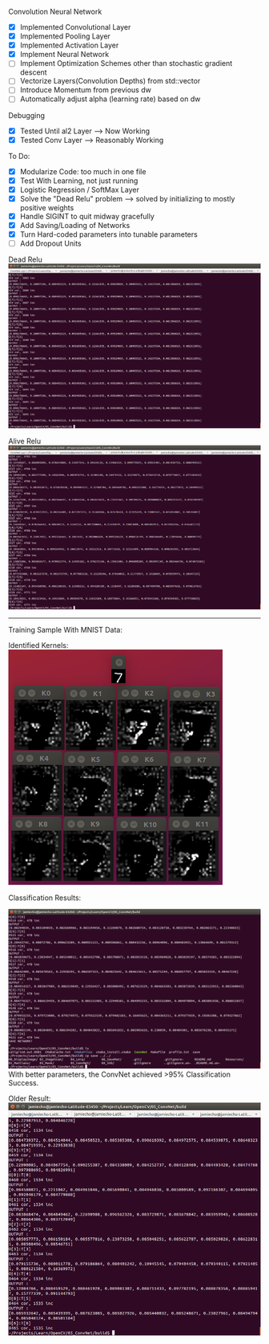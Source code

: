 Convolution Neural Network

- [x] Implemented Convolutional Layer
- [x] Implemented Pooling Layer
- [x] Implemented Activation Layer 
- [x] Implement Neural Network
- [ ] Implement Optimization Schemes other than stochastic gradient descent
- [ ] Vectorize Layers(Convolution Depths) from std::vector
- [ ] Introduce Momentum from previous dw
- [ ] Automatically adjust alpha (learning rate) based on dw

Debugging
- [x] Tested Until al2 Layer --> Now Working
- [x] Tested Conv Layer --> Reasonably Working

To Do:
- [x] Modularize Code: too much in one file
- [x] Test With Learning, not just running
- [x] Logistic Regression / SoftMax Layer
- [x] Solve the "Dead Relu" problem --> solved by initializing to mostly positive weights
- [x] Handle SIGINT to quit midway gracefully
- [x] Add Saving/Loading of Networks
- [x] Turn Hard-coded parameters into tunable parameters
- [ ] Add Dropout Units

Dead Relu
![Dead Relu](images/DeadRelu.png)

Alive Relu
![Alive Relu](images/AliveRelu.png)

---
Training Sample With MNIST Data:

Identified Kernels:
![Kernels](images/Kernels.png)

Classification Results:

![Results2](images/Results_2.png)
With better parameters, the ConvNet achieved >95% Classification Success.

Older Result:
![Results](images/Results.png)
